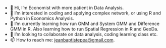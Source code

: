 - 👋 Hi, I’m Economist with more patient in Data Analysis.
- 👀 I’m interested in coding and applying complex network, or using R and Python in Economics Analysis. 
- 🌱 I’m currently learning how run GMM and System GMM and Difference GMM in R. Also learning how to run Spatial Regression in R and GeoDa. 
- 💞️ I’m looking to collaborate on data analysis, coding learning class etc.
- 📫 How to reach me: jeanbaptistepea@gmail.com.

<!---
AspeaJean/AspeaJean is a ✨ special ✨ repository because its `README.md` (this file) appears on your GitHub profile.
You can click the Preview link to take a look at your changes.
--->
